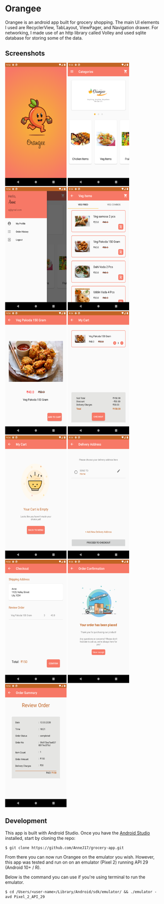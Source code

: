 # Orangee

Orangee is an android app built for grocery shopping. The main UI elements I used are RecyclerView, TabLayout, ViewPager, and Navigation drawer. For networking, I made use of an http library called Volley and used sqlite database for storing some of the data.

<h2 id="screenshots">Screenshots</h2>

<p float="left">
  <img src="https://github.com/AnneJ17/grocery-app/blob/master/assets/screenshots/splash-screen.png" width="200" height ="400" />
  <img src="https://github.com/AnneJ17/grocery-app/blob/master/assets/screenshots/home-screen.png" width="200" height ="400" />
  <img src="https://github.com/AnneJ17/grocery-app/blob/master/assets/screenshots/nav-drawer.png" width="200" height ="400" />
  <img src="https://github.com/AnneJ17/grocery-app/blob/master/assets/screenshots/sub-categories.png" width="200" height ="400" />
  <img src="https://github.com/AnneJ17/grocery-app/blob/master/assets/screenshots/detail-screen.png" width="200" height ="400" />
  <img src="https://github.com/AnneJ17/grocery-app/blob/master/assets/screenshots/cart-items.png" width="200" height ="400" />
  <img src="https://github.com/AnneJ17/grocery-app/blob/master/assets/screenshots/empty-cart.png" width="200" height ="400" />
  <img src="https://github.com/AnneJ17/grocery-app/blob/master/assets/screenshots/adress-list.png" width="200" height ="400" />
  <img src="https://github.com/AnneJ17/grocery-app/blob/master/assets/screenshots/checkout-screen.png" width="200" height ="400" />
  <img src="https://github.com/AnneJ17/grocery-app/blob/master/assets/screenshots/confirmation-page.png" width="200" height ="400" />
  <img src="https://github.com/AnneJ17/grocery-app/blob/master/assets/screenshots/order-history.png" width="200" height ="400" />
</p>

<h2 id="development">Development</h2>

This app is built with Android Studio. Once you have the [Android Studio](https://developer.android.com/studio) installed, start by cloning the repo:

```
$ git clone https://github.com/AnneJ17/grocery-app.git
```

From there you can now run Orangee on the emulator you wish. However, this app was tested and run on on an emulator (Pixel 2) running API 29 (Android 10+ / R). 

Below is the command you can use if you're using terminal to run the emulator.
```
$ cd /Users/<user-name>/Library/Android/sdk/emulator/ && ./emulator -avd Pixel_2_API_29
```
